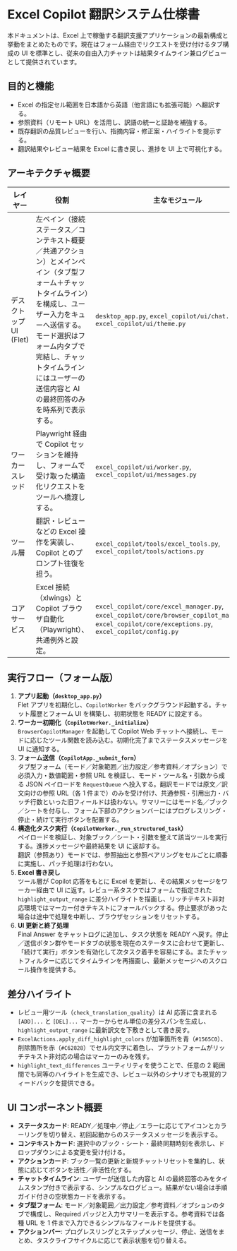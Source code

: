 ﻿# Excel Copilot 翻訳システム仕様書

本ドキュメントは、Excel 上で稼働する翻訳支援アプリケーションの最新構成と挙動をまとめたものです。現在はフォーム経由でリクエストを受け付けるタブ構成の UI を標準とし、従来の自由入力チャットは結果タイムライン兼ログビューとして提供されています。

## 目的と機能

- Excel の指定セル範囲を日本語から英語（他言語にも拡張可能）へ翻訳する。
- 参照資料（リモート URL）を活用し、訳語の統一と証跡を補強する。
- 既存翻訳の品質レビューを行い、指摘内容・修正案・ハイライトを提示する。
- 翻訳結果やレビュー結果を Excel に書き戻し、進捗を UI 上で可視化する。

## アーキテクチャ概要

| レイヤー | 役割 | 主なモジュール |
| --- | --- | --- |
| デスクトップ UI (Flet) | 左ペイン（接続ステータス／コンテキスト概要／共通アクション）とメインペイン（タブ型フォーム＋チャットタイムライン）を構成し、ユーザー入力をキューへ送信する。モード選択はフォーム内タブで完結し、チャットタイムラインにはユーザーの送信内容と AI の最終回答のみを時系列で表示する。 | `desktop_app.py`, `excel_copilot/ui/chat.py`, `excel_copilot/ui/theme.py` |
| ワーカースレッド | Playwright 経由で Copilot セッションを維持し、フォームで受け取った構造化リクエストをツールへ橋渡しする。 | `excel_copilot/ui/worker.py`, `excel_copilot/ui/messages.py` |
| ツール層 | 翻訳・レビューなどの Excel 操作を実装し、Copilot とのプロンプト往復を担う。 | `excel_copilot/tools/excel_tools.py`, `excel_copilot/tools/actions.py` |
| コアサービス | Excel 接続（xlwings）と Copilot ブラウザ自動化（Playwright）、共通例外と設定。 | `excel_copilot/core/excel_manager.py`, `excel_copilot/core/browser_copilot_manager.py`, `excel_copilot/core/exceptions.py`, `excel_copilot/config.py` |

## 実行フロー（フォーム版）

1. **アプリ起動（`desktop_app.py`）**  
   Flet アプリを初期化し、`CopilotWorker` をバックグラウンド起動する。チャット履歴とフォーム UI を構築し、初期状態を READY に設定する。
2. **ワーカー初期化（`CopilotWorker._initialize`）**  
   `BrowserCopilotManager` を起動して Copilot Web チャットへ接続し、モードに応じたツール関数を読み込む。初期化完了までステータスメッセージを UI に通知する。
3. **フォーム送信（`CopilotApp._submit_form`）**  
   タブ型フォーム（モード／対象範囲／出力設定／参考資料／オプション）で必須入力・数値範囲・参照 URL を検証し、モード・ツール名・引数から成る JSON ペイロードを `RequestQueue` へ投入する。翻訳モードでは原文／訳文向けの参照 URL（各 1 件まで）のみを受け付け、共通参照・引用出力・バッチ行数といった旧フィールドは扱わない。サマリーにはモード名／ブック／シートを付与し、フォーム下部のアクションバーにはプログレスリング・停止・続けて実行ボタンを配置する。
4. **構造化タスク実行（`CopilotWorker._run_structured_task`）**  
   ペイロードを検証し、対象ブック／シート・引数を整えて該当ツールを実行する。進捗メッセージや最終結果を UI に返却する。  
   翻訳（参照あり）モードでは、参照抽出と参照ペアリングをセルごとに順番に実施し、パッチ処理は行わない。  
5. **Excel 書き戻し**  
   ツール層が Copilot 応答をもとに Excel を更新し、その結果メッセージをワーカー経由で UI に返す。レビュー系タスクではフォームで指定された `highlight_output_range` に差分ハイライトを描画し、リッチテキスト非対応環境ではマーカー付きテキストにフォールバックする。停止要求があった場合は途中で処理を中断し、ブラウザセッションをリセットする。  
6. **UI 更新と終了処理**  
   Final Answer をチャットログに追加し、タスク状態を READY へ戻す。停止／送信ボタン群やモードタブの状態を現在のステータスに合わせて更新し、「続けて実行」ボタンを有効化して次タスク着手を容易にする。またチャットフィルターに応じてタイムラインを再描画し、最新メッセージへのスクロール操作を提供する。

## 差分ハイライト

- レビュー用ツール（`check_translation_quality`）は AI 応答に含まれる `[ADD]...` と `[DEL]...` マーカーからセル単位の差分スパンを生成し、`highlight_output_range` に最新訳文を下敷きとして書き戻す。
- `ExcelActions.apply_diff_highlight_colors` が加筆箇所を青（`#1565C0`）、削除箇所を赤（`#C62828`）でセル内文字に着色し、プラットフォームがリッチテキスト非対応の場合はマーカーのみを残す。
- `highlight_text_differences` ユーティリティを使うことで、任意の 2 範囲間でも同等のハイライトを生成でき、レビュー以外のシナリオでも視覚的フィードバックを提供できる。

## UI コンポーネント概要

- **ステータスカード**: READY／処理中／停止／エラーに応じてアイコンとカラーリングを切り替え、初回起動からのステータスメッセージを表示する。  
- **コンテキストカード**: 選択中のブック・シート・最終同期時刻を表示し、ドロップダウンによる変更を受け付ける。  
- **アクションカード**: ブック一覧の更新と新規チャットリセットを集約し、状態に応じてボタンを活性／非活性化する。  
- **チャットタイムライン**: ユーザーが送信した内容と AI の最終回答のみをタイムスタンプ付きで表示する、シンプルなログビュー。結果がない場合は手順ガイド付きの空状態カードを表示する。  
- **タブ型フォーム**: モード／対象範囲／出力設定／参考資料／オプションのタブで構成し、Required バッジと入力サマリーを表示する。参考資料では各種 URL を 1 件まで入力できるシンプルなフィールドを提供する。  
- **アクションバー**: プログレスリングとステップメッセージ、停止、送信をまとめ、タスクライフサイクルに応じて表示状態を切り替える。